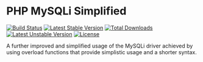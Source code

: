 # PHP MySQLi Simplified
[![Build Status](https://travis-ci.org/ImSkully/php-mysqli-simplified.svg?branch=master)](https://travis-ci.org/ImSkully/php-mysqli-simplified)
[![Latest Stable Version](https://poser.pugx.org/ImSkully/php-mysqli-simplified/v/stable)](https://packagist.org/packages/ImSkully/php-mysqli-simplified)
[![Total Downloads](https://poser.pugx.org/ImSkully/php-mysqli-simplified/downloads)](https://packagist.org/packages/ImSkully/php-mysqli-simplified)
[![Latest Unstable Version](https://poser.pugx.org/ImSkully/php-mysqli-simplified/v/unstable)](https://packagist.org/packages/ImSkully/php-mysqli-simplified)
[![License](https://poser.pugx.org/ImSkully/php-mysqli-simplified/license)](https://packagist.org/packages/ImSkully/php-mysqli-simplified)

A further improved and simplified usage of the MySQLi driver achieved by using overload functions that provide simplistic usage and a shorter syntax.
